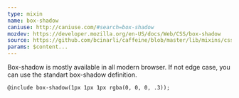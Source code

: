 ```yaml
---
type: mixin
name: box-shadow
caniuse: http://caniuse.com/#search=box-shadow
mozdev: https://developer.mozilla.org/en-US/docs/Web/CSS/box-shadow
source: https://github.com/bcinarli/caffeine/blob/master/lib/mixins/css3/_box-shadow.scss#L14
params: $content...
---
```

Box-shadow is mostly available in all modern browser. If not edge case, you can use the standart box-shadow definition.

``` {.language-scss}
@include box-shadow(1px 1px 1px rgba(0, 0, 0, .3));
```